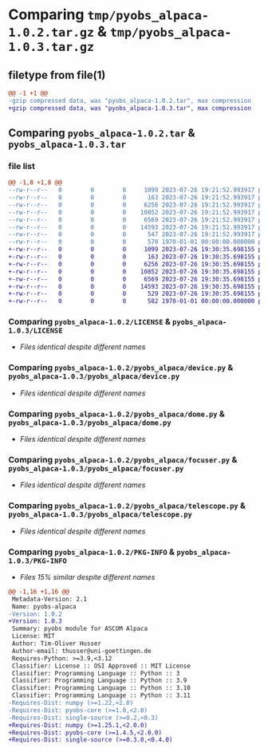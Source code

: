 # Comparing `tmp/pyobs_alpaca-1.0.2.tar.gz` & `tmp/pyobs_alpaca-1.0.3.tar.gz`

## filetype from file(1)

```diff
@@ -1 +1 @@
-gzip compressed data, was "pyobs_alpaca-1.0.2.tar", max compression
+gzip compressed data, was "pyobs_alpaca-1.0.3.tar", max compression
```

## Comparing `pyobs_alpaca-1.0.2.tar` & `pyobs_alpaca-1.0.3.tar`

### file list

```diff
@@ -1,8 +1,8 @@
--rw-r--r--   0        0        0     1099 2023-07-26 19:21:52.993917 pyobs_alpaca-1.0.2/LICENSE
--rw-r--r--   0        0        0      163 2023-07-26 19:21:52.993917 pyobs_alpaca-1.0.2/pyobs_alpaca/__init__.py
--rw-r--r--   0        0        0     6256 2023-07-26 19:21:52.993917 pyobs_alpaca-1.0.2/pyobs_alpaca/device.py
--rw-r--r--   0        0        0    10852 2023-07-26 19:21:52.993917 pyobs_alpaca-1.0.2/pyobs_alpaca/dome.py
--rw-r--r--   0        0        0     6569 2023-07-26 19:21:52.993917 pyobs_alpaca-1.0.2/pyobs_alpaca/focuser.py
--rw-r--r--   0        0        0    14593 2023-07-26 19:21:52.993917 pyobs_alpaca-1.0.2/pyobs_alpaca/telescope.py
--rw-r--r--   0        0        0      547 2023-07-26 19:21:52.993917 pyobs_alpaca-1.0.2/pyproject.toml
--rw-r--r--   0        0        0      570 1970-01-01 00:00:00.000000 pyobs_alpaca-1.0.2/PKG-INFO
+-rw-r--r--   0        0        0     1099 2023-07-26 19:30:35.698155 pyobs_alpaca-1.0.3/LICENSE
+-rw-r--r--   0        0        0      163 2023-07-26 19:30:35.698155 pyobs_alpaca-1.0.3/pyobs_alpaca/__init__.py
+-rw-r--r--   0        0        0     6256 2023-07-26 19:30:35.698155 pyobs_alpaca-1.0.3/pyobs_alpaca/device.py
+-rw-r--r--   0        0        0    10852 2023-07-26 19:30:35.698155 pyobs_alpaca-1.0.3/pyobs_alpaca/dome.py
+-rw-r--r--   0        0        0     6569 2023-07-26 19:30:35.698155 pyobs_alpaca-1.0.3/pyobs_alpaca/focuser.py
+-rw-r--r--   0        0        0    14593 2023-07-26 19:30:35.698155 pyobs_alpaca-1.0.3/pyobs_alpaca/telescope.py
+-rw-r--r--   0        0        0      529 2023-07-26 19:30:35.698155 pyobs_alpaca-1.0.3/pyproject.toml
+-rw-r--r--   0        0        0      582 1970-01-01 00:00:00.000000 pyobs_alpaca-1.0.3/PKG-INFO
```

### Comparing `pyobs_alpaca-1.0.2/LICENSE` & `pyobs_alpaca-1.0.3/LICENSE`

 * *Files identical despite different names*

### Comparing `pyobs_alpaca-1.0.2/pyobs_alpaca/device.py` & `pyobs_alpaca-1.0.3/pyobs_alpaca/device.py`

 * *Files identical despite different names*

### Comparing `pyobs_alpaca-1.0.2/pyobs_alpaca/dome.py` & `pyobs_alpaca-1.0.3/pyobs_alpaca/dome.py`

 * *Files identical despite different names*

### Comparing `pyobs_alpaca-1.0.2/pyobs_alpaca/focuser.py` & `pyobs_alpaca-1.0.3/pyobs_alpaca/focuser.py`

 * *Files identical despite different names*

### Comparing `pyobs_alpaca-1.0.2/pyobs_alpaca/telescope.py` & `pyobs_alpaca-1.0.3/pyobs_alpaca/telescope.py`

 * *Files identical despite different names*

### Comparing `pyobs_alpaca-1.0.2/PKG-INFO` & `pyobs_alpaca-1.0.3/PKG-INFO`

 * *Files 15% similar despite different names*

```diff
@@ -1,16 +1,16 @@
 Metadata-Version: 2.1
 Name: pyobs-alpaca
-Version: 1.0.2
+Version: 1.0.3
 Summary: pyobs module for ASCOM Alpaca
 License: MIT
 Author: Tim-Oliver Husser
 Author-email: thusser@uni-goettingen.de
 Requires-Python: >=3.9,<3.12
 Classifier: License :: OSI Approved :: MIT License
 Classifier: Programming Language :: Python :: 3
 Classifier: Programming Language :: Python :: 3.9
 Classifier: Programming Language :: Python :: 3.10
 Classifier: Programming Language :: Python :: 3.11
-Requires-Dist: numpy (>=1.22,<2.0)
-Requires-Dist: pyobs-core (>=1.0,<2.0)
-Requires-Dist: single-source (>=0.2,<0.3)
+Requires-Dist: numpy (>=1.25.1,<2.0.0)
+Requires-Dist: pyobs-core (>=1.4.5,<2.0.0)
+Requires-Dist: single-source (>=0.3.0,<0.4.0)
```

